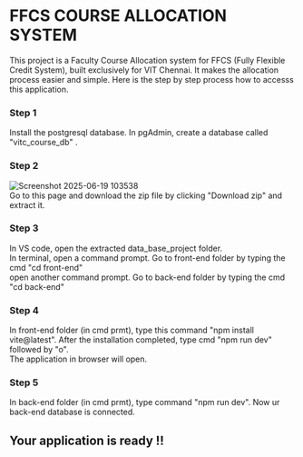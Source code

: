 # FFCS COURSE ALLOCATION SYSTEM
This project is a Faculty Course Allocation system for FFCS (Fully Flexible Credit System), built exclusively for VIT Chennai. It makes the allocation process easier and simple. Here is the step by step process how to accesss this application.  
### Step 1  
Install the postgresql database. In pgAdmin, create a database called "vitc_course_db" .  
### Step 2
![Screenshot 2025-06-19 103538](https://github.com/user-attachments/assets/d8d4f087-e8b9-41a9-a0dc-aec8bc1e4c10)  
Go to this page and download the zip file by clicking "Download zip" and extract it.
### Step 3
In VS code, open the extracted data_base_project folder.  
In terminal, open a command prompt. Go to front-end folder by typing the cmd "cd front-end"  
open another command prompt. Go to back-end folder by typing the cmd "cd back-end"  
### Step 4
In front-end folder (in cmd prmt), type this command "npm install vite@latest". After the installation completed, type cmd "npm run dev" followed by "o".  
The application in browser will open.
### Step 5
In back-end folder (in cmd prmt), type command "npm run dev". Now ur back-end database is connected.

## Your application is ready !!
